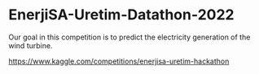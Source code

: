 # EnerjiSA-Uretim-Datathon-2022
Our goal in this competition is to predict the electricity generation of the wind turbine.

https://www.kaggle.com/competitions/enerjisa-uretim-hackathon
